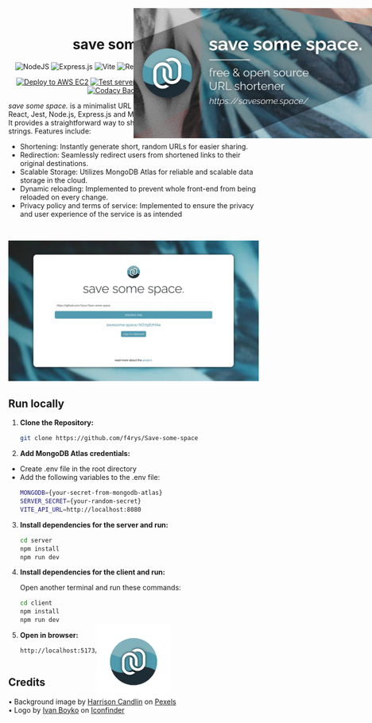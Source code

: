 <div align="center">
<img style="position: absolute;" src="./client/public/og-image.png" width="500px" />
<br>

<h1>save some space.</h1>

![NodeJS](https://img.shields.io/badge/node.js-6DA55F?style=for-the-badge&logo=node.js&logoColor=white)
![Express.js](https://img.shields.io/badge/express.js-%23404d59.svg?style=for-the-badge&logo=express&logoColor=%2361DAFB)
![Vite](https://img.shields.io/badge/Vite-646CFF.svg?style=for-the-badge&logo=Vite&logoColor=white)
![React](https://img.shields.io/badge/React-61DAFB.svg?style=for-the-badge&logo=React&logoColor=black)
![MongoDB](https://img.shields.io/badge/MongoDB-%234ea94b.svg?style=for-the-badge&logo=mongodb&logoColor=white)
![Bootstrap](https://img.shields.io/badge/bootstrap-%238511FA.svg?style=for-the-badge&logo=bootstrap&logoColor=white)
![Jest](https://img.shields.io/badge/Jest-8D6E63?style=for-the-badge&logo=Jest&logoColor=white)

[![Deploy to AWS EC2](https://github.com/f4rys/Save-some-space/actions/workflows/aws-deploy.yml/badge.svg)](https://github.com/f4rys/Save-some-space/actions/workflows/aws-deploy.yml)
[![Test server](https://github.com/f4rys/Save-some-space/actions/workflows/test-server.yml/badge.svg)](https://github.com/f4rys/Save-some-space/actions/workflows/test-server.yml)
[![Test client](https://github.com/f4rys/Save-some-space/actions/workflows/test-client.yml/badge.svg)](https://github.com/f4rys/Save-some-space/actions/workflows/test-client.yml)
[![CodeQL Advanced](https://github.com/f4rys/Save-some-space/actions/workflows/codeql.yml/badge.svg)](https://github.com/f4rys/Save-some-space/actions/workflows/codeql.yml)
[![Codacy Badge](https://app.codacy.com/project/badge/Grade/ab06268cabbf4d97b5cc8fff5a096dde)](https://app.codacy.com/gh/f4rys/Save-some-space/dashboard?utm_source=gh&utm_medium=referral&utm_content=&utm_campaign=Badge_grade)
![Website](https://img.shields.io/website?url=https%3A%2F%2Fsavesome.space%2F)

</div>

_save some space._ is a minimalist URL shortening service built with: Vite, React, Jest, Node.js, Express.js and MongoDB Atlas. Deployed to AWS EC2. It provides a straightforward way to shorten long URLs into concise, random strings. Features include:

- Shortening: Instantly generate short, random URLs for easier sharing.
- Redirection: Seamlessly redirect users from shortened links to their original destinations.
- Scalable Storage: Utilizes MongoDB Atlas for reliable and scalable data storage in the cloud.
- Dynamic reloading: Implemented to prevent whole front-end from being reloaded on every change.
- Privacy policy and terms of service: Implemented to ensure the privacy and user experience of the service is as intended

</br>

![screenshot](./media/screenshot.jpg)

## Run locally

1. **Clone the Repository:**

   ```bash
   git clone https://github.com/f4rys/Save-some-space
   ```

2. **Add MongoDB Atlas credentials:**

- Create .env file in the root directory
- Add the following variables to the .env file:
  ```bash
  MONGODB={your-secret-from-mongodb-atlas}
  SERVER_SECRET={your-random-secret}
  VITE_API_URL=http://localhost:8080
  ```

3. **Install dependencies for the server and run:**

   ```bash
   cd server
   npm install
   npm run dev
   ```

4. **Install dependencies for the client and run:**

   Open another terminal and run these commands:

   ```bash
   cd client
   npm install
   npm run dev
   ```

5. **Open in browser:**
   ```bash
   http://localhost:5173/
   ```

<div align="center" style="display: flex; justify-content: center; align-items: center;">
<img style="position: absolute" src="./media/logo.gif" width="150px" /></div>

## Credits

<div>• Background image by <a href="https://www.pexels.com/@harrison-candlin-1279336/">Harrison Candlin</a> on <a href="https://www.pexels.com/photo/close-up-photo-of-blue-background-2441454/">Pexels</a></div>
<div>• Logo by <a href="https://www.iconfinder.com/visualpharm">Ivan Boyko</a> on <a href="https://www.iconfinder.com/icons/309055/link_chain_connection_url_hyperlink_icon">Iconfinder</a></div>
